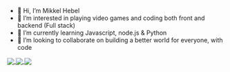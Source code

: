 - 👋 Hi, I’m Mikkel Hebel
- 👀 I’m interested in playing video games and coding both front and backend (Full stack)
- 🌱 I’m currently learning Javascript, node.js & Python
- 💞️ I’m looking to collaborate on building a better world for everyone, with code



<a href="https://github.com/MikkelHebel">
  <img align="center" src="https://github-readme-stats.vercel.app/api?username=MikkelHebel" />
</a>
<a href="https://github.com/MikkelHebel">
  <img align="center" src="https://github-readme-stats.vercel.app/api/top-langs/?username=MikkelHebel" />
</a>
<a href="https://github.com/MikkelHebel/Project-Sarcina">
  <img align="center" src="https://github-readme-stats.vercel.app/api/pin/?username=MikkelHebel&repo=Project-Sarcina" />
</a>

<!---
MikkelHebel/MikkelHebel is a ✨ special ✨ repository because its `README.md` (this file) appears on your GitHub profile.
You can click the Preview link to take a look at your changes.
--->
